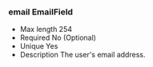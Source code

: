 ### email EmailField

- Max length 254
- Required No (Optional)
- Unique Yes
- Description The user's email address.
